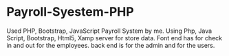 # Payroll-Syestem-PHP
Used PHP, Bootstrap, JavaScript
Payroll System by me. 
Using Php, Java Script, Bootstrap, Html5, Xamp server for store data. 
Font end has for check in and out for the employees. 
back end is for the admin and for the users.
